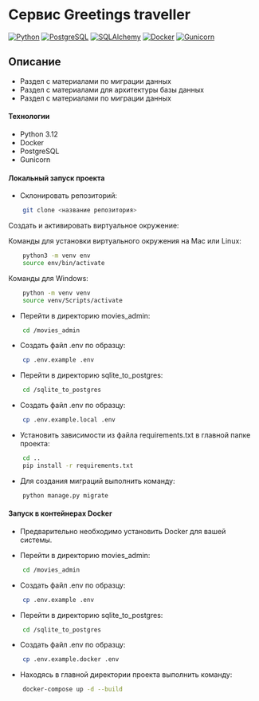 # 

# Cервис Greetings traveller

[![Python](https://img.shields.io/badge/-Python-464646?style=flat-square&logo=Python)](https://www.python.org/)
[![PostgreSQL](https://img.shields.io/badge/-PostgreSQL-464646?style=flat-square&logo=PostgreSQL)](https://www.postgresql.org/)
[![SQLAlchemy](https://img.shields.io/badge/-SQLAlchemy-464646?style=flat-square&logo=SQLAlchemy)](https://www.sqlalchemy.org/)
[![Docker](https://img.shields.io/badge/-Docker-464646?style=flat-square&logo=docker)](https://www.docker.com/)
[![Gunicorn](https://img.shields.io/badge/-Gunicorn-464646?style=flat-square&logo=gunicorn)](https://gunicorn.org/)


## Описание

- Раздел с материалами по миграции данных
- Раздел c материалами для архитектуры базы данных
- Раздел с материалами по миграции данных


#### Технологии

- Python 3.12
- Docker
- PostgreSQL
- Gunicorn

#### Локальный запуск проекта

- Склонировать репозиторий:

```bash
    git clone <название репозитория>
```

Cоздать и активировать виртуальное окружение:

Команды для установки виртуального окружения на Mac или Linux:

```bash
    python3 -m venv env
    source env/bin/activate
```

Команды для Windows:

```bash
    python -m venv venv
    source venv/Scripts/activate

```

- Перейти в директорию movies_admin:

```bash
    cd /movies_admin
```

- Создать файл .env по образцу:

```bash
    cp .env.example .env

```
- Перейти в директорию sqlite_to_postgres:

```bash
    cd /sqlite_to_postgres
```

- Создать файл .env по образцу:

```bash
    cp .env.example.local .env
```

- Установить зависимости из файла requirements.txt в главной папке проекта:

```bash
    cd ..
    pip install -r requirements.txt
```

- Для создания миграций выполнить команду:

```bash
    python manage.py migrate
```


#### Запуск в контейнерах Docker

- Предварительно необходимо установить Docker для вашей системы.


- Перейти в директорию movies_admin:

```bash
    cd /movies_admin
```

- Создать файл .env по образцу:

```bash
    cp .env.example .env

```
- Перейти в директорию sqlite_to_postgres:

```bash
    cd /sqlite_to_postgres
```

- Создать файл .env по образцу:

```bash
    cp .env.example.docker .env
```


- Находясь в главной директории проекта выполнить команду:


``` bash
    docker-compose up -d --build  
```

